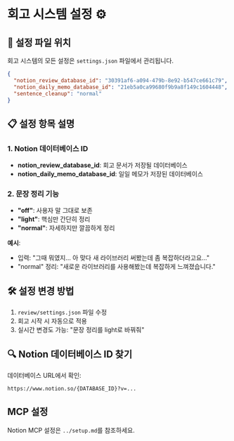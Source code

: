 # 회고 시스템 설정 ⚙️

## 🎯 설정 파일 위치

회고 시스템의 모든 설정은 `settings.json` 파일에서 관리됩니다.

```json
{
  "notion_review_database_id": "30391af6-a094-479b-8e92-b547ce661c79",
  "notion_daily_memo_database_id": "21eb5a0ca99680f9b9a8f149c1604448", 
  "sentence_cleanup": "normal"
}
```

## 📋 설정 항목 설명

### 1. Notion 데이터베이스 ID
- **notion_review_database_id**: 회고 문서가 저장될 데이터베이스
- **notion_daily_memo_database_id**: 일일 메모가 저장된 데이터베이스

### 2. 문장 정리 기능
- **"off"**: 사용자 말 그대로 보존
- **"light"**: 핵심만 간단히 정리  
- **"normal"**: 자세하지만 깔끔하게 정리

**예시**:
- 입력: "그때 뭐였지... 아 맞다 새 라이브러리 써봤는데 좀 복잡하더라고요..."
- "normal" 정리: "새로운 라이브러리를 사용해봤는데 복잡하게 느껴졌습니다."

## 🛠️ 설정 변경 방법

1. `review/settings.json` 파일 수정
2. 회고 시작 시 자동으로 적용
3. 실시간 변경도 가능: "문장 정리를 light로 바꿔줘"

## 🔍 Notion 데이터베이스 ID 찾기

데이터베이스 URL에서 확인:
```
https://www.notion.so/{DATABASE_ID}?v=...
```

## MCP 설정

Notion MCP 설정은 `../setup.md`를 참조하세요.